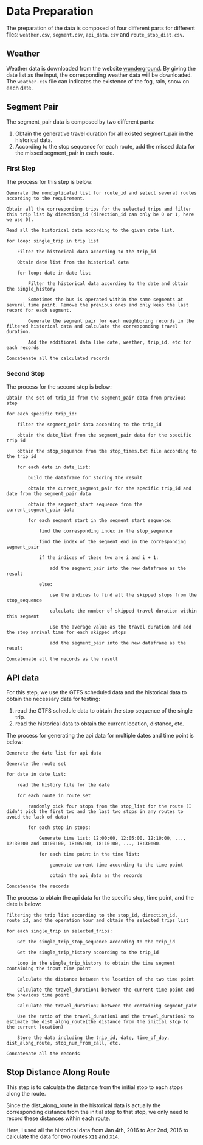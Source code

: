 # Data Preparation

The preparation of the data is composed of four different parts for different files: `weather.csv`, `segment.csv`, `api_data.csv` and `route_stop_dist.csv`.


## Weather

Weather data is downloaded from the website [wunderground](http://api.wunderground.com/api). By giving the date list as the input, the corresponding weather data will be downloaded. The `weather.csv` file can indicates the existence of the fog, rain, snow on each date.

## Segment Pair

The segment_pair data is composed by two different parts:
1. Obtain the generative travel duration for all existed segment_pair in the historical data.
2. According to the stop sequence for each route, add the missed data for the missed segment_pair in each route.

### First Step

The process for this step is below:

```
Generate the nonduplicated list for route_id and select several routes according to the requirement.

Obtain all the corresponding trips for the selected trips and filter this trip list by direction_id (direction_id can only be 0 or 1, here we use 0).

Read all the historical data according to the given date list.

for loop: single_trip in trip list

    Filter the historical data according to the trip_id

    Obtain date list from the historical data

    for loop: date in date list

        Filter the historical data according to the date and obtain the single_history

        Sometimes the bus is operated within the same segments at several time point. Remove the previous ones and only keep the last record for each segment.

        Generate the segment pair for each neighboring records in the filtered historical data and calculate the corresponding travel duration.

        Add the additional data like date, weather, trip_id, etc for each records

Concatenate all the calculated records
```

### Second Step

The process for the second step is below:

```
Obtain the set of trip_id from the segment_pair data from previous step

for each specific trip_id:

    filter the segment_pair data according to the trip_id

    obtain the date_list from the segment_pair data for the specific trip id

    obtain the stop_sequence from the stop_times.txt file according to the trip id

    for each date in date_list:

        build the dataframe for storing the result

        obtain the current_segment_pair for the specific trip_id and date from the segment_pair data

        obtain the segment_start sequence from the current_segment_pair data

        for each segment_start in the segment_start sequence:

            find the corresponding index in the stop_sequence

            find the index of the segment_end in the corresponding segment_pair

            if the indices of these two are i and i + 1:

                add the segment_pair into the new dataframe as the result

            else:

                use the indices to find all the skipped stops from the stop_sequence

                calculate the number of skipped travel duration within this segment

                use the average value as the travel duration and add the stop arrival time for each skipped stops

                add the segment_pair into the new dataframe as the result

Concatenate all the records as the result
```

## API data

For this step, we use the GTFS scheduled data and the historical data to obtain the necessary data for testing:
1. read the GTFS schedule data to obtain the stop sequence of the single trip.
2. read the historical data to obtain the current location, distance, etc.

The process for generating the api data for multiple dates and time point is below:

```
Generate the date list for api data

Generate the route set

for date in date_list:

    read the history file for the date

    for each route in route_set

        randomly pick four stops from the stop_list for the route (I didn't pick the first two and the last two stops in any routes to avoid the lack of data)

        for each stop in stops:

            Generate time list: 12:00:00, 12:05:00, 12:10:00, ..., 12:30:00 and 18:00:00, 18:05:00, 18:10:00, ..., 18:30:00.

            for each time point in the time list:

                generate current time according to the time point

                obtain the api_data as the records

Concatenate the records
```

The process to obtain the api data for the specific stop, time point, and the date is below:

```
Filtering the trip list according to the stop_id, direction_id, route_id, and the operation hour and obtain the selected_trips list

for each single_trip in selected_trips:

    Get the single_trip_stop_sequence according to the trip_id

    Get the single_trip_history according to the trip_id

    Loop in the single_trip_history to obtain the time segment containing the input time point

    Calculate the distance between the location of the two time point

    Calculate the travel_duration1 between the current time point and the previous time point

    Calculate the travel_duration2 between the containing segment_pair

    Use the ratio of the travel_duration1 and the travel_duration2 to estimate the dist_along_route(the distance from the initial stop to the current location)

    Store the data including the trip_id, date, time_of_day, dist_along_route, stop_num_from_call, etc.

Concatenate all the records
```

## Stop Distance Along Route

This step is to calculate the distance from the initial stop to each stops along the route.

Since the dist_along_route in the historical data is actually the corresponding distance from the initial stop to that stop, we only need to record these distances within each route.

Here, I used all the historical data from Jan 4th, 2016 to Apr 2nd, 2016 to calculate the data for two routes `X11` and `X14`.
